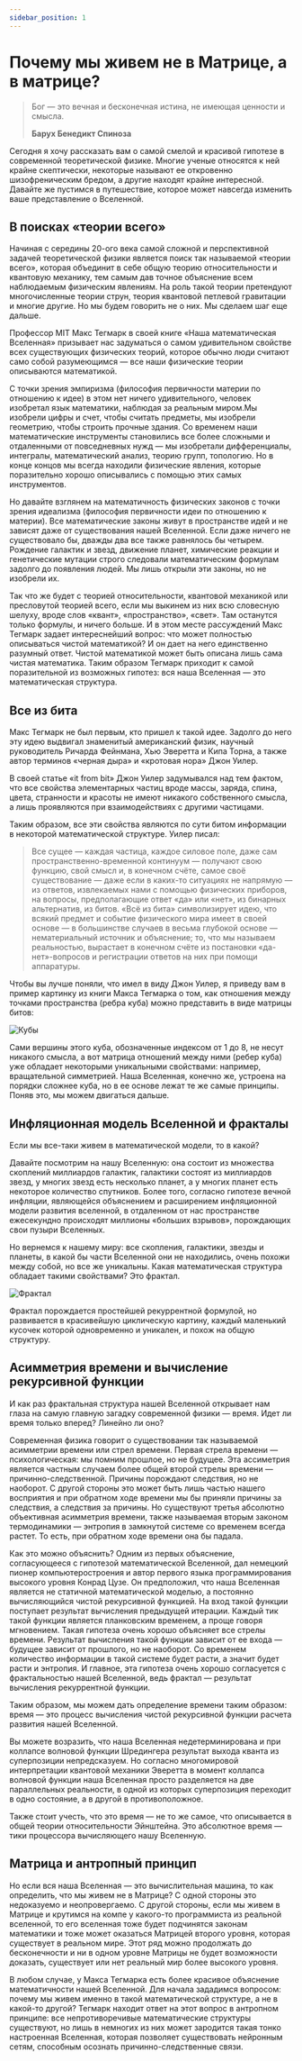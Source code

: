 ```yaml
---
sidebar_position: 1
---
```


# Почему мы живем не в Матрице, а в матрице?

> Бог — это вечная и бесконечная истина, не имеющая ценности и смысла.
>
> **Барух Бенедикт Спиноза**

Сегодня я хочу рассказать вам о самой смелой и красивой гипотезе в современной теоретической физике. Многие ученые относятся к ней крайне скептически, некоторые называют ее откровенно шизофреническим бредом, а другие находят крайне интересной. Давайте же пустимся в путешествие, которое может навсегда изменить ваше представление о Вселенной.

## В поисках «теории всего»

Начиная с середины 20-ого века самой сложной и перспективной задачей теоретической физики является поиск так называемой «теории всего», которая объединит в себе общую теорию относительности и квантовую механику, тем самым дав точное объяснение всем наблюдаемым физическим явлениям. На роль такой теории претендуют многочисленные теории струн, теория квантовой петлевой гравитации и многие другие. Но мы будем говорить не о них. Мы сделаем шаг еще дальше.

Профессор MIT Макс Тегмарк в своей книге «Наша математическая Вселенная» призывает нас задуматься о самом удивительном свойстве всех существующих физических теорий, которое обычно люди считают само собой разумеющимся — все наши физические теории описываются математикой.

С точки зрения эмпиризма (философия первичности материи по отношению к идее) в этом нет ничего удивительного, человек изобретал язык математики, наблюдая за реальным миром.Мы изобрели цифры и счет, чтобы считать предметы, мы изобрели геометрию, чтобы строить прочные здания. Со временем наши математические инструменты становились все более сложными и отдаленными от повседневных нужд — мы изобретали дифференциалы, интегралы, математический анализ, теорию групп, топологию. Но в конце концов мы всегда находили физические явления, которые поразительно хорошо описывались с помощью этих самых инструментов.

Но давайте взглянем на математичность физических законов с точки зрения идеализма (философия первичности идеи по отношению к материи). Все математические законы живут в пространстве идей и не зависят даже от существования нашей Вселенной. Если даже ничего не существовало бы, дважды два все также равнялось бы четырем. Рождение галактик и звезд, движение планет, химические реакции и генетические мутации строго следовали математическим формулам задолго до появления людей. Мы лишь открыли эти законы, но не изобрели их.

Так что же будет с теорией относительности, квантовой механикой или пресловутой теорией всего, если мы выкинем из них всю словесную шелуху, вроде слов «квант», «пространство», «свет». Там останутся только формулы, и ничего больше. И в этом месте рассуждений Макс Тегмарк задает интереснейший вопрос: что может полностью описываться чистой математикой? И он дает на него единственно разумный ответ. Чистой математикой может быть описана лишь сама чистая математика. Таким образом Тегмарк приходит к самой поразительной из возможных гипотез: вся наша Вселенная — это математическая структура.

## Все из бита

Макс Тегмарк не был первым, кто пришел к такой идее. Задолго до него эту идею выдвигал знаменитый американский физик, научный руководитель Ричарда Фейнмана, Хью Эверетта и Кипа Торна, а также автор терминов «черная дыра» и «кротовая нора» Джон Уилер.

В своей статье «it from bit» Джон Уилер задумывался над тем фактом, что все свойства элементарных частиц вроде массы, заряда, спина, цвета, странности и красоты не имеют никакого собственного смысла, а лишь проявляются при взаимодействиях с другими частицами.

Таким образом, все эти свойства являются по сути битом информации в некоторой математической структуре. Уилер писал:

> Все сущее — каждая частица, каждое силовое поле, даже сам пространственно-временной континуум — получают свою функцию, свой смысл и, в конечном счёте, самое своё существование — даже если в каких-то ситуациях не напрямую — из ответов, извлекаемых нами с помощью физических приборов, на вопросы, предполагающие ответ «да» или «нет», из бинарных альтернатив, из битов. «Всё из бита» символизирует идею, что всякий предмет и событие физического мира имеет в своей основе — в большинстве случаев в весьма глубокой основе — нематериальный источник и объяснение; то, что мы называем реальностью, вырастает в конечном счёте из постановки «да-нет»-вопросов и регистрации ответов на них при помощи аппаратуры.

Чтобы вы лучше поняли, что имел в виду Джон Уилер, я приведу вам в пример картинку из книги Макса Тегмарка о том, как отношения между точками пространства (ребра куба) можно представить в виде матрицы битов:

![Кубы](./images/tegmark-cubes.png)

Сами вершины этого куба, обозначенные индексом от 1 до 8, не несут никакого смысла, а вот матрица отношений между ними (ребер куба) уже обладает некоторыми уникальными свойствами: например, вращательной симметрией. Наша Вселенная, конечно же, устроена на порядки сложнее куба, но в ее основе лежат те же самые принципы. Поняв это, мы можем двигаться дальше.

## Инфляционная модель Вселенной и фракталы

Если мы все-таки живем в математической модели, то в какой?

Давайте посмотрим на нашу Вселенную: она состоит из множества скоплений миллиардов галактик, галактики состоят из миллиардов звезд, у многих звезд есть несколько планет, а у многих планет есть некоторое количество спутников. Более того, согласно гипотезе вечной инфляции, являющейся объяснением и расширением инфляционной модели развития вселенной, в отдаленном от нас пространстве ежесекундно происходят миллионы «больших взрывов», порождающих свои пузыри Вселенных.

Но вернемся к нашему миру: все скопления, галактики, звезды и планеты, в какой бы части Вселенной они не находились, очень похожи между собой, но все же уникальны. Какая математическая структура обладает такими свойствами? Это фрактал.

![Фрактал](./images/fractal1.png)

Фрактал порождается простейшей рекуррентной формулой, но развивается в красивейшую циклическую картину, каждый маленький кусочек которой одновременно и уникален, и похож на общую структуру.

## Асимметрия времени и вычисление рекурсивной функции

И как раз фрактальная структура нашей Вселенной открывает нам глаза на самую главную загадку современной физики — время. Идет ли время только вперед? Линейно ли оно?

Современная физика говорит о существовании так называемой асимметрии времени или стрел времени. Первая стрела времени — психологическая: мы помним прошлое, но не будущее. Эта ассиметрия является частным случаем более общей второй стрелы времени — причинно-следственной. Причины порождают следствия, но не наоборот. С другой стороны это может быть лишь частью нашего восприятия и при обратном ходе времени мы бы приняли причины за следствия, а следствия за причины. Но существуют третья абсолютно объективная асимметрия времени, также называемая вторым законом термодинамики — энтропия в замкнутой системе со временем всегда растет. То есть, при обратном ходе времени она бы падала.

Как это можно объяснить? Одним из первых объяснение, согласующееся с гипотезой математической Вселенной, дал немецкий пионер компьютеростроения и автор первого языка программирования высокого уровня Конрад Цузе. Он предположил, что наша Вселенная является не статичной математической моделью, а постоянно вычисляющийся чистой рекурсивной функцией. На вход такой функции поступает результат вычисления предыдущей итерации. Каждый тик такой функции является планковским временем, а проще говоря мгновением. Такая гипотеза очень хорошо объясняет все стрелы времени. Результат вычисления такой функции зависит от ее входа — будущее зависит от прошлого, но не наоборот. Со временем количество информации в такой системе будет расти, а значит будет расти и энтропия. И главное, эта гипотеза очень хорошо согласуется с фрактальностью нашей Вселенной, ведь фрактал — результат вычисления рекуррентной функции.

Таким образом, мы можем дать определение времени таким образом: время — это процесс вычисления чистой рекурсивной функции расчета развития нашей Вселенной.

Вы можете возразить, что наша Вселенная недетерминирована и при коллапсе волновой функции Шредингера результат выхода кванта из суперпозиции непредсказуем. Но согласно многомировой интерпретации квантовой механики Эверетта в момент коллапса волновой функции наша Вселенная просто разделяется на две параллельных реальности, в одной из которых суперпозиция переходит в одно состояние, а в другой в противоположное.

Также стоит учесть, что это время — не то же самое, что описывается в общей теории относительности Эйнштейна. Это абсолютное время — тики процессора вычисляющего нашу Вселенную.

## Матрица и антропный принцип

Но если вся наша Вселенная — это вычислительная машина, то как определить, что мы живем не в Матрице? С одной стороны это недоказуемо и неопровергаемо. С другой стороны, если мы живем в Матрице и крутимся на компе у какого-то программиста из реальной вселенной, то его вселенная тоже будет подчинятся законам математики и тоже может оказаться Матрицей второго уровня, которая существует в реальном мире. Этот ряд можно продолжать до бесконечности и ни в одном уровне Матрицы не будет возможности доказать, существует или нет реальный мир более высокого уровня.

В любом случае, у Макса Тегмарка есть более красивое объяснение математичности нашей Вселенной. Для начала зададимся вопросом: почему мы живем именно в такой математической структуре, а не в какой-то другой? Тегмарк находит ответ на этот вопрос в антропном принципе: все непротиворечивые математические структуры существуют, но лишь в немногих из них может зародится такая тонко настроенная Вселенная, которая позволяет существовать нейронным сетям, способным осознать причинно-следственные связи.
